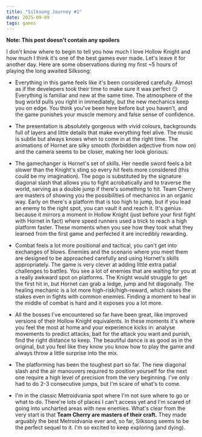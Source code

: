 ```yaml
---
title: "Silksong Journey #1"
date: 2025-09-09
tags: games
---
```

**Note: This post doesn't contain any spoilers**

I don't know where to begin to tell you how much I love Hollow Knight and how much I think it's one of the best games ever made. Let's leave it for another day. Here are some observations during my first ~5 hours of playing the long awaited Silksong:

- Everything in this game feels like it's been considered carefully. Almost as if the develepers took their time to make sure it was perfect 😏 Everything is familiar and new at the same time. The atmosphere of the bug world pulls you right in immediately, but the new mechanics keep you on edge. You think you've been here before but you haven't, and the game punishes your muscle memory and false sense of confidence.

- The presentation is absolutely gorgeous with vivid colours, backgrounds full of layers and little details that make everything feel alive. The music is subtle but always knows when to come in at the right time. The animations of Hornet are silky smooth (forbidden adjective from now on) and the camera seems to be closer, making her look glorious.

- The gamechanger is Hornet's set of skills. Her needle sword feels a bit slower than the Knight's sting so every hit feels more considered (this could be my imagination). The pogo is substituted by the signature diagonal slash that allows you to fight acrobatically and to traverse the world, serving as a double jump if there's something to hit. Team Cherry are masters of showing you the possibilities of mechanics in an organic way. Early on there's a platform that is too high to jump, but if you lead an enemy to the right spot, you can vault it and reach it. It's genius because it mirrors a moment in Hollow Knight (just before your first fight with Hornet in fact) where speed runners used a trick to reach a high platform faster. These moments when you see how they took what they learned from the first game and perfected it are incredibly rewarding.

- Combat feels a lot more positional and tactical, you can't get into exchanges of blows. Enemies and the scenario where you meet them are designed to be approached carefully and using Hornet's skills appropriately. The game is very clever at adding little extra  patial challenges to battles. You see a lot of enemies that are waiting for you at a really awkward spot on platforms. The Knight would struggle to get the first hit in, but Hornet can grab a ledge, jump and hit diagonally. The healing mechanic is a lot more high-risk/high-reward, which raises the stakes even in fights with common enemies. Finding a moment to heal in the middle of combat is hard and it exposes you a lot more.

- All the bosses I've encountered so far have been great, like improved versions of their Hollow Knight equivalents. In these moments it's where you feel the most at home and your experience kicks in: analyse movements to predict attacks, bait for the attack you want and punish, find the right distance to keep. The beautiful dance is as good as in the original, but you feel like they know you know how to play the game and always throw a little surprise into the mix.

- The platforming has been the toughest part so far. The new diagonal slash and the air manouvers required to position yourself for the next one require a high level of precision from the very beginning. I've only had to do 2-3 consecutive jumps, but I'm scare of what's to come.

- I'm in the classic Metroidvania spot where I'm not sure where to go or what to do. There're lots of places I can't access yet and I'm scared of going into uncharted areas with new enemies. What's clear from the very start is that **Team Cherry are masters of their craft.** They made arguably the best Metroidvania ever and, so far, Silksong seems to be the perfect sequel to it. I'm so excited to keep exploring (and dying).
